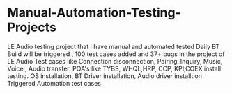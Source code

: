 # Manual-Automation-Testing-Projects
 LE Audio testing project that i have manual and automated tested
 Daily BT Build will be triggered , 100 test cases added and 37+ bugs in the project of LE Audio
 Test cases like Connection disconnection, Pairing_Inquiry, Music, Voice , Audio transfer.
 POA's like TYBS, WHQL,HRP, CCP, KPI,COEX install testing.
 OS installation, BT Driver installation, Audio driver installtion
 Triggered Automation test cases
